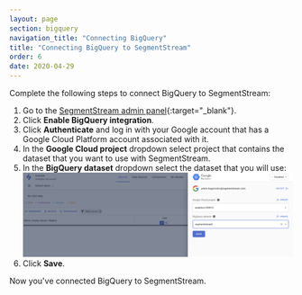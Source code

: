 ```yaml
---
layout: page
section: bigquery
navigation_title: "Connecting BigQuery"
title: "Connecting BigQuery to SegmentStream"
order: 6
date: 2020-04-29
---
```


Complete the following steps to connect BigQuery to SegmentStream:

1. Go to the [SegmentStream admin panel](https://app.segmentstream.com/){:target="_blank"}.
2. Click **Enable BigQuery integration**.
3. Click **Authenticate** and log in with your Google account that has a Google Cloud Platform account associated with it.
4. In the **Google Cloud project** dropdown select project that contains the dataset that you want to use with SegmentStream.
5. In the **BigQuery dataset** dropdown select the dataset that you will use:
![BigQuery setup](/img/bqsetup.png)
6. Click **Save**.

Now you've connected BigQuery to SegmentStream.
